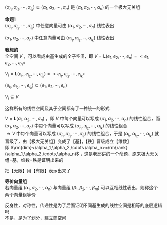 $(\alpha_{i_1},\alpha_{i_2},\cdots,\alpha_{i_k})\subseteq(\alpha_1,\alpha_2,\cdots,\alpha_n)$ 是 $(\alpha_1,\alpha_2,\cdots,\alpha_n)$ 的一个极大无关组  
  
**命题1**  
$(\alpha_{i_1},\alpha_{i_2},\cdots,\alpha_{i_k})$ 中任意向量可由 $(\alpha_1,\alpha_2,\cdots,\alpha_n)$ 线性表出  
  
$(\alpha_1,\alpha_2,\cdots,\alpha_n)$ 中任意向量可由 $(\alpha_{i_1},\alpha_{i_2},\cdots,\alpha_{i_k})$ 线性表出  
  
**我想的**  
全空间 $V$ ，可以看成由基生成的全子空间，即 $V=\mathbf{L}(e_1,e_2,\cdots,e_n)=<e_1,e_2,\cdots,e_n>$  
  
$V_i=\mathbf{L}(e_{i_1},e_{i_2},\cdots,e_{i_k})=<e_{i_1},e_{i_2},\cdots,e_{i_k}>$  
  
$(e_{i_1},e_{i_2},\cdots,e_{i_k})\subseteq(e_1,e_2,\cdots,e_n)$  
  
$V_i\subseteq V$  
  
这样所有的线性空间及其子空间都有了一种统一的形式  
  
$V=\mathbf{L}(\alpha_1,\alpha_2,\cdots,\alpha_n)$ ，即 $V$ 中每个向量可以写成 $(\alpha_1,\alpha_2,\cdots,\alpha_n)$ 的线性组合，而 $(\alpha_1,\alpha_2,\cdots,\alpha_n)$ 中每个向量可以写成 $(\alpha_{i_1},\alpha_{i_2},\cdots,\alpha_{i_k})$ 的线性组合  
$\Rightarrow V$ 中每个向量可以写成 $(\alpha_{i_1},\alpha_{i_2},\cdots,\alpha_{i_k})$ 的线性组合，于是 $(\alpha_{i_1},\alpha_{i_2},\cdots,\alpha_{i_k})$ 就晋级了，由【极大无关组】变成了【基】，【秩】晋级成立【维数】  
即 $\rm{dim}<\alpha_1,\alpha_2,\cdots,\alpha_n>=\rm{rank}(\alpha_1,\alpha_2,\cdots,\alpha_n)$ ，这是老邱讲的一个命题，原来极大无关组=基，维数=秩是证明出来的  
  
把【无限】用【有限】表示出来了  
  
**等价向量组**  
若向量组 $(\alpha_1,\alpha_2,\cdots,\alpha_n)$ 与向量组 $(\beta_1,\beta_2,\cdots,\beta_m)$ 可以互相线性表出，则称这个两个向量组等价  
  
反身性，对称性，传递性是为了后面证明不同基生成的线性空间是相等的底层逻辑吗  
不是，是为了划分，建立商空间  
